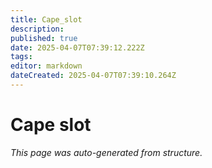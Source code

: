 ```yaml
---
title: Cape_slot
description: 
published: true
date: 2025-04-07T07:39:12.222Z
tags: 
editor: markdown
dateCreated: 2025-04-07T07:39:10.264Z
---
```


# Cape slot

*This page was auto-generated from structure.*